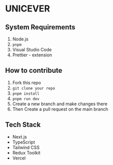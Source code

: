 # UNICEVER

## System Requirements

1. Node.js
2. `pnpm`
3. Visual Studio Code
4. Prettier - extension

## How to contribute

1. Fork this repo
2. `git clone your repo`
3. `pnpm install`
4. `pnpm run dev`
5. Create a new branch and make changes there
6. Then Create a pull request on the main branch

## Tech Stack

- Next.js
- TypeScript
- Tailwind CSS
- Redux Toolkit
- Vercel

